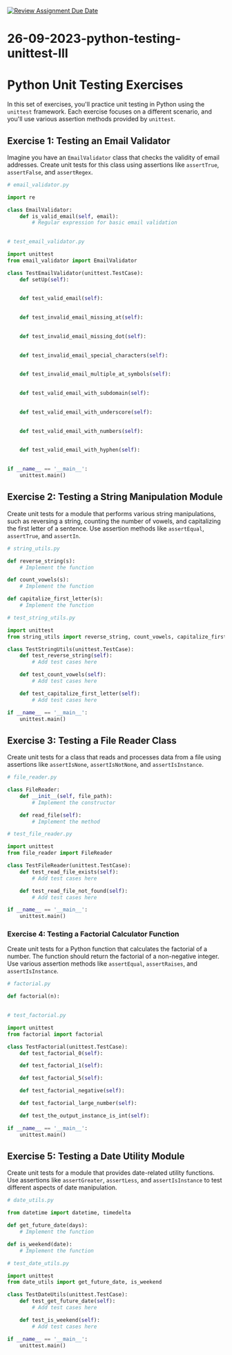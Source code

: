 [![Review Assignment Due Date](https://classroom.github.com/assets/deadline-readme-button-24ddc0f5d75046c5622901739e7c5dd533143b0c8e959d652212380cedb1ea36.svg)](https://classroom.github.com/a/DER1QznL)
# 26-09-2023-python-testing-unittest-III




# Python Unit Testing Exercises

In this set of exercises, you'll practice unit testing in Python using the `unittest` framework. Each exercise focuses on a different scenario, and you'll use various assertion methods provided by `unittest`.

## Exercise 1: Testing an Email Validator

Imagine you have an `EmailValidator` class that checks the validity of email addresses. Create unit tests for this class using assertions like `assertTrue`, `assertFalse`, and `assertRegex`.

```python
# email_validator.py

import re

class EmailValidator:
    def is_valid_email(self, email):
        # Regular expression for basic email validation
        
```

```python
# test_email_validator.py

import unittest
from email_validator import EmailValidator

class TestEmailValidator(unittest.TestCase):
    def setUp(self):
        

    def test_valid_email(self):
        

    def test_invalid_email_missing_at(self):
        

    def test_invalid_email_missing_dot(self):
        

    def test_invalid_email_special_characters(self):
        

    def test_invalid_email_multiple_at_symbols(self):
        

    def test_valid_email_with_subdomain(self):
        

    def test_valid_email_with_underscore(self):
        

    def test_valid_email_with_numbers(self):
        

    def test_valid_email_with_hyphen(self):
       

if __name__ == '__main__':
    unittest.main()

```

## Exercise 2: Testing a String Manipulation Module

Create unit tests for a module that performs various string manipulations, such as reversing a string, counting the number of vowels, and capitalizing the first letter of a sentence. Use assertion methods like `assertEqual`, `assertTrue`, and `assertIn`.

```python
# string_utils.py

def reverse_string(s):
    # Implement the function

def count_vowels(s):
    # Implement the function

def capitalize_first_letter(s):
    # Implement the function
```

```python
# test_string_utils.py

import unittest
from string_utils import reverse_string, count_vowels, capitalize_first_letter

class TestStringUtils(unittest.TestCase):
    def test_reverse_string(self):
        # Add test cases here

    def test_count_vowels(self):
        # Add test cases here

    def test_capitalize_first_letter(self):
        # Add test cases here

if __name__ == '__main__':
    unittest.main()
```

## Exercise 3: Testing a File Reader Class

Create unit tests for a class that reads and processes data from a file using assertions like `assertIsNone`, `assertIsNotNone`, and `assertIsInstance`.

```python
# file_reader.py

class FileReader:
    def __init__(self, file_path):
        # Implement the constructor

    def read_file(self):
        # Implement the method
```

```python
# test_file_reader.py

import unittest
from file_reader import FileReader

class TestFileReader(unittest.TestCase):
    def test_read_file_exists(self):
        # Add test cases here

    def test_read_file_not_found(self):
        # Add test cases here

if __name__ == '__main__':
    unittest.main()
```


### Exercise 4: Testing a Factorial Calculator Function

Create unit tests for a Python function that calculates the factorial of a number. The function should return the factorial of a non-negative integer. Use various assertion methods like `assertEqual`, `assertRaises`, and `assertIsInstance`.

```python
# factorial.py

def factorial(n):
    
```

```python
# test_factorial.py

import unittest
from factorial import factorial

class TestFactorial(unittest.TestCase):
    def test_factorial_0(self):

    def test_factorial_1(self):

    def test_factorial_5(self):

    def test_factorial_negative(self):

    def test_factorial_large_number(self):

    def test_the_output_instance_is_int(self):

if __name__ == '__main__':
    unittest.main()
```


## Exercise 5: Testing a Date Utility Module

Create unit tests for a module that provides date-related utility functions. Use assertions like `assertGreater`, `assertLess`, and `assertIsInstance` to test different aspects of date manipulation.

```python
# date_utils.py

from datetime import datetime, timedelta

def get_future_date(days):
    # Implement the function

def is_weekend(date):
    # Implement the function
```

```python
# test_date_utils.py

import unittest
from date_utils import get_future_date, is_weekend

class TestDateUtils(unittest.TestCase):
    def test_get_future_date(self):
        # Add test cases here

    def test_is_weekend(self):
        # Add test cases here

if __name__ == '__main__':
    unittest.main()
```


